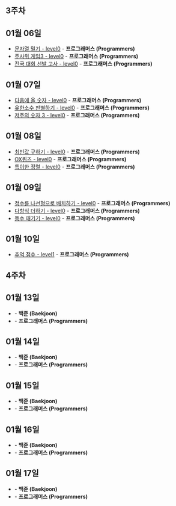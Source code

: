 ## 3주차
## 01월 06일
- [문자열 밀기 - level0](https://school.programmers.co.kr/learn/courses/30/lessons/120921) - **프로그래머스 (Programmers)**
- [주사위 게임3 - level0](https://school.programmers.co.kr/learn/courses/30/lessons/181916) - **프로그래머스 (Programmers)**
- [전국 대회 선발 고사 - level0](https://school.programmers.co.kr/learn/courses/30/lessons/181851) - **프로그래머스 (Programmers)**
## 01월 07일
- [다음에 올 숫자 - level0](https://school.programmers.co.kr/learn/courses/30/lessons/120924) - **프로그래머스 (Programmers)**
- [유한소수 판별하기 - level0](https://school.programmers.co.kr/learn/courses/30/lessons/120878) - **프로그래머스 (Programmers)**
- [저주의 숫자 3 - level0](https://school.programmers.co.kr/learn/courses/30/lessons/120871) - **프로그래머스 (Programmers)**
## 01월 08일
- [최빈값 구하기 - level0](https://school.programmers.co.kr/learn/courses/30/lessons/120812) - **프로그래머스 (Programmers)**
- [OX퀴즈 - level0](https://school.programmers.co.kr/learn/courses/30/lessons/120907) - **프로그래머스 (Programmers)**
- [특이한 정렬 - level0](https://school.programmers.co.kr/learn/courses/30/lessons/120880) - **프로그래머스 (Programmers)**
## 01월 09일
- [정수를 나선형으로 배치하기 - level0](https://school.programmers.co.kr/learn/courses/30/lessons/181832) - **프로그래머스 (Programmers)**
- [다항식 더하기 - level0](https://school.programmers.co.kr/learn/courses/30/lessons/120863) - **프로그래머스 (Programmers)**
- [등수 매기기 - level0](https://school.programmers.co.kr/learn/courses/30/lessons/120882) - **프로그래머스 (Programmers)**
## 01월 10일
- [추억 점수 - level1](https://school.programmers.co.kr/learn/courses/30/lessons/176963) - **프로그래머스 (Programmers)**

## 4주차
## 01월 13일
- []() - **백준 (Baekjoon)**
- []() - **프로그래머스 (Programmers)**
## 01월 14일
- []() - **백준 (Baekjoon)**
- []() - **프로그래머스 (Programmers)**
## 01월 15일
- []() - **백준 (Baekjoon)**
- []() - **프로그래머스 (Programmers)**
## 01월 16일
- []() - **백준 (Baekjoon)**
- []() - **프로그래머스 (Programmers)**
## 01월 17일
- []() - **백준 (Baekjoon)**
- []() - **프로그래머스 (Programmers)**